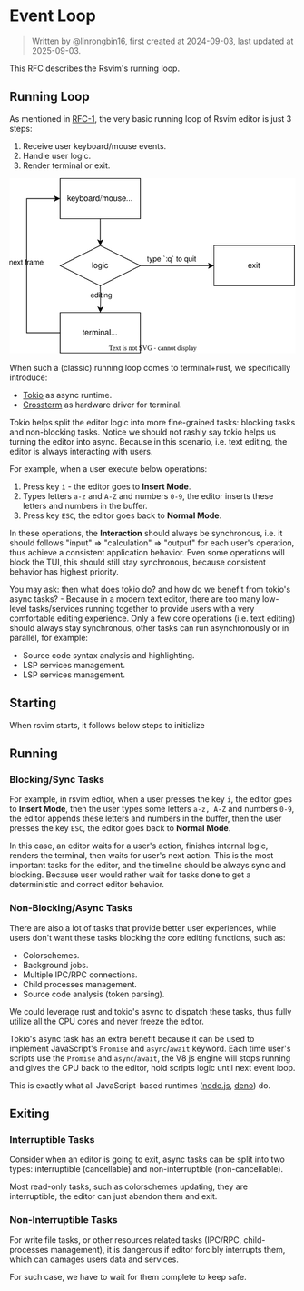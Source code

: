 # Event Loop

> Written by @linrongbin16, first created at 2024-09-03, last updated at 2025-09-03.

This RFC describes the Rsvim's running loop.

## Running Loop

As mentioned in [RFC-1](https://github.com/rsvim/rfc/blob/main/1-TUI.md), the very basic running loop of Rsvim editor is just 3 steps:

1. Receive user keyboard/mouse events.
2. Handle user logic.
3. Render terminal or exit.

![1](images/1-TUI.1.drawio.svg)

When such a (classic) running loop comes to terminal+rust, we specifically introduce:

- [Tokio](https://tokio.rs/) as async runtime.
- [Crossterm](https://github.com/crossterm-rs/crossterm) as hardware driver for terminal.

Tokio helps split the editor logic into more fine-grained tasks: blocking tasks and non-blocking tasks. Notice we should not rashly say tokio helps us turning the editor into async. Because in this scenario, i.e. text editing, the editor is always interacting with users.

For example, when a user execute below operations:

1. Press key `i` - the editor goes to **Insert Mode**.
2. Types letters `a-z` and `A-Z` and numbers `0-9`, the editor inserts these letters and numbers in the buffer.
3. Press key `ESC`, the editor goes back to **Normal Mode**.

In these operations, the **Interaction** should always be synchronous, i.e. it should follows "input" => "calculation" => "output" for each user's operation, thus achieve a consistent application behavior. Even some operations will block the TUI, this should still stay synchronous, because consistent behavior has highest priority.

You may ask: then what does tokio do? and how do we benefit from tokio's async tasks? - Because in a modern text editor, there are too many low-level tasks/services running together to provide users with a very comfortable editing experience. Only a few core operations (i.e. text editing) should always stay synchronous, other tasks can run asynchronously or in parallel, for example:

- Source code syntax analysis and highlighting.
- LSP services management.
- LSP services management.

## Starting

When rsvim starts, it follows below steps to initialize

## Running

### Blocking/Sync Tasks

For example, in rsvim edtior, when a user presses the key `i`, the editor goes to **Insert Mode**, then the user types some letters `a-z, A-Z` and numbers `0-9`, the editor appends these letters and numbers in the buffer, then the user presses the key `ESC`, the editor goes back to **Normal Mode**.

In this case, an editor waits for a user's action, finishes internal logic, renders the terminal, then waits for user's next action. This is the most important tasks for the editor, and the timeline should be always sync and blocking. Because user would rather wait for tasks done to get a deterministic and correct editor behavior.

### Non-Blocking/Async Tasks

There are also a lot of tasks that provide better user experiences, while users don't want these tasks blocking the core editing functions, such as:

- Colorschemes.
- Background jobs.
- Multiple IPC/RPC connections.
- Child processes management.
- Source code analysis (token parsing).

We could leverage rust and tokio's async to dispatch these tasks, thus fully utilize all the CPU cores and never freeze the editor.

Tokio's async task has an extra benefit because it can be used to implement JavaScript's `Promise` and `async`/`await` keyword. Each time user's scripts use the `Promise` and `async`/`await`, the V8 js engine will stops running and gives the CPU back to the editor, hold scripts logic until next event loop.

This is exactly what all JavaScript-based runtimes ([node.js](https://nodejs.org/), [deno](https://deno.com/)) do.

## Exiting

### Interruptible Tasks

Consider when an editor is going to exit, async tasks can be split into two types: interruptible (cancellable) and non-interruptible (non-cancellable).

Most read-only tasks, such as colorschemes updating, they are interruptible, the editor can just abandon them and exit.

### Non-Interruptible Tasks

For write file tasks, or other resources related tasks (IPC/RPC, child-processes management), it is dangerous if editor forcibly interrupts them, which can damages users data and services.

For such case, we have to wait for them complete to keep safe.
